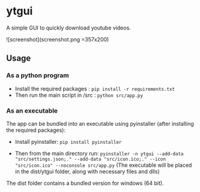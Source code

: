 # ytgui

A simple GUI to quickly download youtube videos.

![screenshot](screenshot.png =357x200)

## Usage

### As a python program

- Install the required packages : `pip install -r requirements.txt`
- Then run the main script in /src : `python src/app.py`

### As an executable

The app can be bundled into an executable using pyinstaller (after installing the required packages):

- Install pyinstaller: `pip install pyinstaller`

- Then from the main directory run: 
`pyinstaller -n ytgui --add-data "src/settings.json;." --add-data "src/icon.ico;." --icon "src/icon.ico" --noconsole src/app.py`
(The executable will be placed in the dist/ytgui folder, along with necessary files and dlls)

The dist folder contains a bundled version for windows (64 bit).
